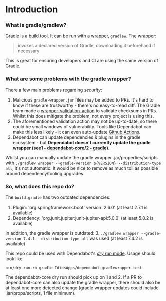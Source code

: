 # Introduction

### What is gradle/gradlew?
[Gradle](https://docs.gradle.org/current/userguide/userguide.html) is a build tool. It can be run with a [wrapper](https://docs.gradle.org/current/userguide/gradle_wrapper.html), `gradlew`. The wrapper:
> invokes a declared version of Gradle, downloading it beforehand if necessary

This is great for ensuring developers and CI are using the same version of Gradle.

### What are some problems with the gradle wrapper?
There a few main problems regarding *security*:
1. Malicious `gradle-wrapper.jar` files may be added to PRs. It's hard to know if these are trustworthy - there's no easy-to-read diff. The Gradle team made a [wrapper-validation-action](https://github.com/gradle/wrapper-validation-action) to validate checksums in PRs. Whilst this does mitigate the problem, not every project is using this.
2. The aforementioned validation action may not be up-to-date, so there could be small windows of vulnerability. Tools like Dependabot can make this less likely - it can even auto-update [Github Actions](https://github.com/gradle/wrapper-validation-action/pull/58).
3. Dependabot can update dependencies & plugins in the gradle ecosystem - but **Dependabot doesn't currently update the gradle wrapper (see[1 - dependabot-core](https://github.com/dependabot/dependabot-core/issues/2223)/[2 - gradle](https://github.com/gradle/gradle/issues/20438)).**

Whilst you can manually update the gradle wrapper .jar/properties/scripts with `./gradlew wrapper --gradle-version ${VERSION} --distribution-type all`, it's not automatic.
It would be nice to remove as much toil as possible around dependency/tooling upgrades.

### So, what does this repo do?

The `build.gradle` has two outdated dependencies:

1. Plugin: 'org.springframework.boot' version '2.6.0' (at least 2.7.1 is available)
2. Dependency: 'org.junit.jupiter:junit-jupiter-api:5.0.0' (at least 5.8.2 is available)

In addition, the gradle wrapper is outdated:
3. `./gradlew wrapper --gradle-version 7.4.1 --distribution-type all` was used (at least 7.4.2 is available)

This repo could be used with Dependabot's [_dry run_ mode](https://github.com/dependabot/dependabot-core#dry-run-script). Usage should look like:
```shell
bin/dry-run.rb gradle IdiosApps/dependabot-gradlewrapper-test
```

The dependabot-core dry run should pick up on 1 and 2.
If a PR to dependabot-core can also update the gradle wrapper, there should also be at least one more detected change (gradle wrapper updates could include .jar/props/scripts, 1 file minimum).